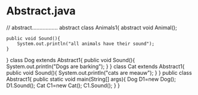 # Abstract.java
// abstract.................
abstract class Animals1{
	abstract void Animal();

	public void Sound(){
		System.out.println("all animals have their sound");
	}
}
class Dog extends Abstract1{
	public void Sound(){
		System.out.println("Dogs are barking");
	}
}
class Cat extends Abstract1{
	 public void Sound(){
		System.out.println("cats are meauw");
	}
}
	public class  Abstract1{
		public static void main(String[] args){
			Dog D1=new Dog();
			D1.Sound();
			Cat C1=new Cat();
			C1.Sound();
	}
}
